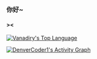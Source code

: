 ### 你好~
#### ><

<a href="#stats" align="center">
    <img align="center" alt="Vanadiry's Top Language" src="https://gh-readme-stats.krish-the-dev.vercel.app/api/top-langs/?username=Vanadiry&hide=html&langs_count=8&layout=compact" />
</a>
<br />

<!-- https://github.com/ashutosh00710/github-readme-activity-graph -->
<a href="https://github.com/ashutosh00710/github-readme-activity-graph"><img alt="DenverCoder1's Activity Graph" src="https://activity-graph.herokuapp.com/graph?username=Vanadiry&bg_color=FFFFFF&color=409EFF&line=F85D7F&point=F85D7F&hide_border=true" /></a>
